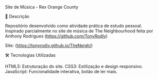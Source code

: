 Site de Música - Rex Orange County

📝 Descrição

Repositório desenvolvido como atividade prática de estudo pessoal. Inspirado parcialmente no site de música de The Neighbourhood feita por Anthony Rodrigues (https://github.com/TonyRodIv)

Site: (https://tonyrodiv.github.io/TheNeigh/)

🛠️ Tecnologias Utilizadas

HTML5: Estruturação do site.
CSS3: Estilização e design responsivo.
JavaScript: Funcionalidade interativa, botão de ler mais.
